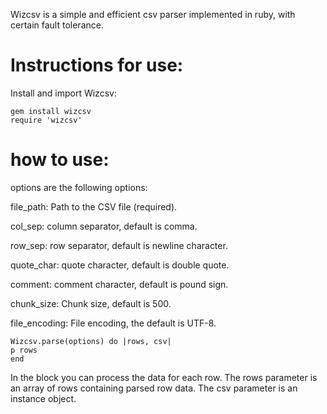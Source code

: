 Wizcsv is a simple and efficient csv parser implemented in ruby, with certain fault tolerance.

# Instructions for use:

Install and import Wizcsv: 
```
gem install wizcsv
require 'wizcsv'
```

# how to use:

options are the following options:

file_path: Path to the CSV file (required).

col_sep: column separator, default is comma.

row_sep: row separator, default is newline character.

quote_char: quote character, default is double quote.

comment: comment character, default is pound sign.

chunk_size: Chunk size, default is 500.

file_encoding: File encoding, the default is UTF-8.
```
Wizcsv.parse(options) do |rows, csv| 
p rows 
end 
```
In the block you can process the data for each row. The rows parameter is an array of rows containing parsed row data. The csv parameter is an instance object.
